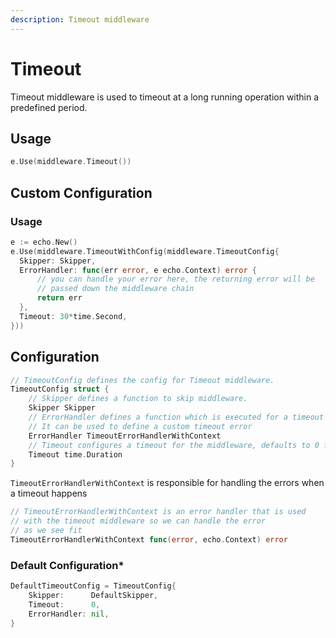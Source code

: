 ```yaml
---
description: Timeout middleware
---
```


# Timeout

Timeout middleware is used to timeout at a long running operation within a predefined period.

## Usage

```go
e.Use(middleware.Timeout())
```

## Custom Configuration

### Usage

```go
e := echo.New()
e.Use(middleware.TimeoutWithConfig(middleware.TimeoutConfig{
  Skipper: Skipper,
  ErrorHandler: func(err error, e echo.Context) error {
      // you can handle your error here, the returning error will be 
      // passed down the middleware chain
      return err
  },
  Timeout: 30*time.Second,
}))
```

## Configuration

```go
// TimeoutConfig defines the config for Timeout middleware.
TimeoutConfig struct {
    // Skipper defines a function to skip middleware.
    Skipper Skipper
    // ErrorHandler defines a function which is executed for a timeout
    // It can be used to define a custom timeout error
    ErrorHandler TimeoutErrorHandlerWithContext
    // Timeout configures a timeout for the middleware, defaults to 0 for no timeout
    Timeout time.Duration
}
```

`TimeoutErrorHandlerWithContext` is responsible for handling the errors when a timeout happens
```go
// TimeoutErrorHandlerWithContext is an error handler that is used 
// with the timeout middleware so we can handle the error 
// as we see fit
TimeoutErrorHandlerWithContext func(error, echo.Context) error
```

### Default Configuration*

```go
DefaultTimeoutConfig = TimeoutConfig{
    Skipper:      DefaultSkipper,
    Timeout:      0,
    ErrorHandler: nil,
}
```
